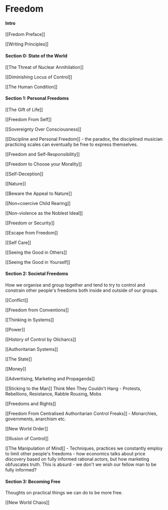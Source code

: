 # Freedom
#### Intro
[[Fredom Preface]]

[[Writing Principles]]

#### Section 0: State of the World
[[The Threat of Nuclear Annihilation]]

[[Diminishing Locus of Control]]

[[The Human Condition]]

#### Section 1: Personal Freedoms
[[The Gift of Life]]

[[Freedom From Self]]

[[Sovereignty Over Consciousness]]

[[Discipline and Personal Freedom]] - the paradox, the disciplined musician practicing scales can eventually be free to express themselves.

[[Freedom and Self-Responsibility]]

[[Freedom to Choose your Morality]]

[[Self-Deception]]

[[Nature]]

[[Beware the Appeal to Nature]]

[[Non=coercive Child Rearing]]

[[Non-violence as the Noblest Ideal]]

[[Freedom or Security]]

[[Escape from Freedom]]

[[Self Care]]

[[Seeing the Good in Others]]

[[Seeing the Good in Yourself]]

#### Section 2: Societal Freedoms
How we organise and group together and tend to try to control and constrain other people's freedoms both inside and outside of our groups.

[[Conflict]]

[[Freedom from Conventions]]

[[Thinking in Systems]]

[[Power]]

[[History of Control by Olicharcs]]

[[Authoritarian Systems]]

[[The State]]

[[Money]]

[[Advertising, Marketing and Propaganda]]

[[Sticking to the Man]]
Think Men They Couldn't Hang - Protests, Rebellions, Resistance, Rabble Rousing, Mobs

[[Freedoms and Rights]]

[[Freedom From Centralised Authoritarian Control Freaks]] - Monarchies, governments, anarchism etc.

[[New World Order]]

[[Illusion of Control]]

[[The Manipulation of Mind]] - Techniques, practices we constantly employ to limit other people's freedoms - how economics talks about price discovery based on fully informed rational actors, but how marketing obfuscates truth. This is absurd - we don't we wish our fellow man to be fully informed?

#### Section 3:  Becoming Free
Thoughts on practical things we can do to be more free.

[[New World Chaos]]
